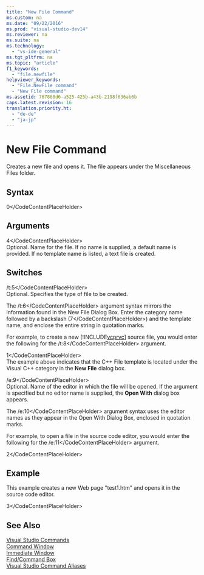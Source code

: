 ```yaml
---
title: "New File Command"
ms.custom: na
ms.date: "09/22/2016"
ms.prod: "visual-studio-dev14"
ms.reviewer: na
ms.suite: na
ms.technology: 
  - "vs-ide-general"
ms.tgt_pltfrm: na
ms.topic: "article"
f1_keywords: 
  - "file.newfile"
helpviewer_keywords: 
  - "File.NewFile command"
  - "New File command"
ms.assetid: 767868d6-a525-425b-a43b-2198f636ab6b
caps.latest.revision: 16
translation.priority.ht: 
  - "de-de"
  - "ja-jp"
---
```

# New File Command
Creates a new file and opens it. The file appears under the Miscellaneous Files folder.  
  
## Syntax  
  
<CodeContentPlaceHolder>0\</CodeContentPlaceHolder>  
## Arguments  
 <CodeContentPlaceHolder>4\</CodeContentPlaceHolder>  
 Optional. Name for the file. If no name is supplied, a default name is provided. If no template name is listed, a text file is created.  
  
## Switches  
 /t:<CodeContentPlaceHolder>5\</CodeContentPlaceHolder>  
 Optional. Specifies the type of file to be created.  
  
 The /t:<CodeContentPlaceHolder>6\</CodeContentPlaceHolder> argument syntax mirrors the information found in the New File Dialog Box. Enter the category name followed by a backslash (<CodeContentPlaceHolder>7\</CodeContentPlaceHolder>) and the template name, and enclose the entire string in quotation marks.  
  
 For example, to create a new [!INCLUDE[vcprvc](../vs140/includes/vcprvc_md.md)] source file, you would enter the following for the /t:<CodeContentPlaceHolder>8\</CodeContentPlaceHolder> argument.  
  
<CodeContentPlaceHolder>1\</CodeContentPlaceHolder>  
 The example above indicates that the C++ File template is located under the Visual C++ category in the **New File** dialog box.  
  
 /e:<CodeContentPlaceHolder>9\</CodeContentPlaceHolder>  
 Optional. Name of the editor in which the file will be opened. If the argument is specified but no editor name is supplied, the **Open With** dialog box appears.  
  
 The /e:<CodeContentPlaceHolder>10\</CodeContentPlaceHolder> argument syntax uses the editor names as they appear in the Open With Dialog Box, enclosed in quotation marks.  
  
 For example, to open a file in the source code editor, you would enter the following for the /e:<CodeContentPlaceHolder>11\</CodeContentPlaceHolder> argument.  
  
<CodeContentPlaceHolder>2\</CodeContentPlaceHolder>  
## Example  
 This example creates a new Web page "test1.htm" and opens it in the source code editor.  
  
<CodeContentPlaceHolder>3\</CodeContentPlaceHolder>  
## See Also  
 [Visual Studio Commands](../vs140/visual-studio-commands.md)   
 [Command Window](../vs140/command-window.md)   
 [Immediate Window](../vs140/immediate-window.md)   
 [Find/Command Box](../vs140/find-command-box.md)   
 [Visual Studio Command Aliases](../vs140/visual-studio-command-aliases.md)
